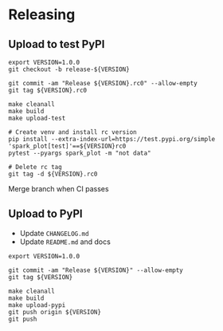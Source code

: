 # Releasing

## Upload to test PyPI

```
export VERSION=1.0.0
git checkout -b release-${VERSION}

git commit -am "Release ${VERSION}.rc0" --allow-empty
git tag ${VERSION}.rc0

make cleanall
make build
make upload-test

# Create venv and install rc version
pip install --extra-index-url=https://test.pypi.org/simple 'spark_plot[test]'==${VERSION}rc0
pytest --pyargs spark_plot -m "not data"

# Delete rc tag
git tag -d ${VERSION}.rc0
```

Merge branch when CI passes

## Upload to PyPI

- Update `CHANGELOG.md`
- Update `README.md` and docs

```
export VERSION=1.0.0

git commit -am "Release ${VERSION}" --allow-empty
git tag ${VERSION}

make cleanall
make build
make upload-pypi
git push origin ${VERSION}
git push
```
